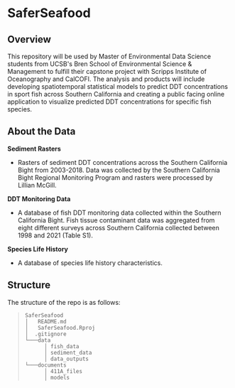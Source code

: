 # SaferSeafood

## Overview

This repository will be used by Master of Environmental Data Science students from UCSB's Bren School of Environmental Science & Management to fulfill their capstone project with Scripps Institute of Oceanography and CalCOFI. The analysis and products will include developing spatiotemporal statistical models to predict DDT concentrations in sport fish across Southern California and creating a public facing online application to visualize predicted DDT concentrations for specific fish species. 

## About the Data
**Sediment Rasters**
* Rasters of sediment DDT concentrations across the Southern California Bight from 2003-2018. Data was collected by the Southern California Bight Regional Monitoring Program and rasters were processed by Lillian McGill.

**DDT Monitoring Data**
* A database of fish DDT monitoring data collected within the Southern California Bight. Fish tissue contaminant data was aggregated from eight different surveys across Southern California collected between 1998 and 2021 (Table S1).

**Species Life History**
* A database of species life history characteristics.

## Structure 
The structure of the repo is as follows:
> ```
> SaferSeafood
> │   README.md
> │   SaferSeafood.Rproj
> │  .gitignore
> └───data
>       │ fish_data
>       │ sediment_data
>       │ data_outputs
> └───documents
>       │ 411A_files
>       │ models
